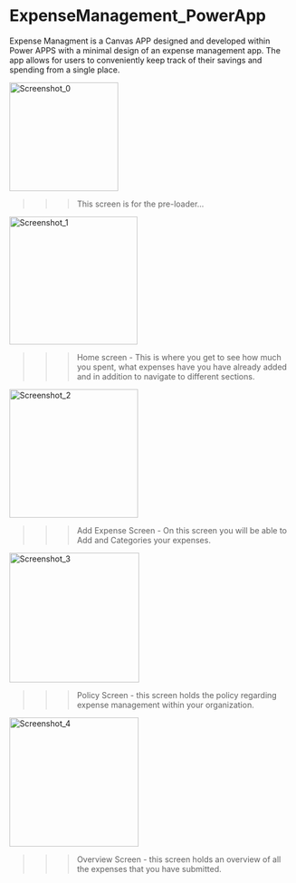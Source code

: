 # ExpenseManagement_PowerApp
Expense Managment is a Canvas APP designed and developed within Power APPS with a minimal design of an expense management app. The app allows for users to conveniently keep track of their savings and spending from a single place.

<img width="192" alt="Screenshot_0" src="https://github.com/RathogwaInnocent/ExpenseManagement_PowerApp/assets/17208775/532925a8-c98a-497a-bff7-ebf3accc89a2">

>>> This screen is for the pre-loader...


<img width="226" alt="Screenshot_1" src="https://github.com/RathogwaInnocent/ExpenseManagement_PowerApp/assets/17208775/2e7b314f-c86d-4e44-91ec-47fe67b82da3">

>>> Home screen - This is where you get to see how much you spent, what expenses have you have already added and in addition to navigate to different sections.


<img width="227" alt="Screenshot_2" src="https://github.com/RathogwaInnocent/ExpenseManagement_PowerApp/assets/17208775/b3a529af-6108-4a02-bf86-a7f5dd3b657d">

>>> Add Expense Screen - On this screen you will be able to Add and Categories your expenses.


<img width="229" alt="Screenshot_3" src="https://github.com/RathogwaInnocent/ExpenseManagement_PowerApp/assets/17208775/9f2515ef-7b94-4b2c-8a8a-4349fbe9733d">

>>> Policy Screen - this screen holds the policy regarding expense management within your organization. 


<img width="228" alt="Screenshot_4" src="https://github.com/RathogwaInnocent/ExpenseManagement_PowerApp/assets/17208775/4db86671-114b-4cc1-b531-2f829b292ce8">

>>> Overview Screen - this screen holds an overview of all the expenses that you have submitted.


